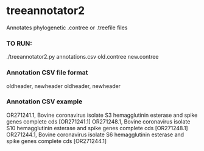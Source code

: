 # treeannotator2
Annotates phylogenetic .contree or .treefile files

### TO RUN:
./treeannotator2.py annotations.csv old.contree new.contree

### Annotation CSV file format
oldheader, newheader
oldheader, newheader

### Annotation CSV example
OR271241.1, Bovine coronavirus isolate S3 hemagglutinin esterase and spike genes complete cds [OR271241.1]
OR271248.1, Bovine coronavirus isolate S10 hemagglutinin esterase and spike genes complete cds [OR271248.1]
OR271244.1, Bovine coronavirus isolate S6 hemagglutinin esterase and spike genes complete cds [OR271244.1]

